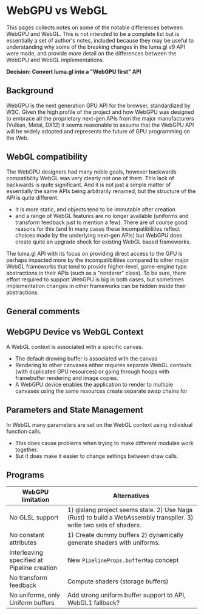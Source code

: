 # WebGPU vs WebGL

This pages collects notes on some of the notable differences between WebGPU and WebGL. This is not intended to be a complete list but is essentially a set of author's notes, included because they may be useful to understanding why some of the breaking changes in the luma.gl v9 API were made, and provide more detail on the differences between the WebGPU and WebGL implementations.

**Decision: Convert luma.gl into a "WebGPU first" API**

## Background

WebGPU is the next generation GPU API for the browser, standardized by W3C. Given the high profile of the project and how WebGPU was designed to embrace all the proprietary next-gen APIs from the major manufacturers (Vulkan, Metal, DX12) it seems reasonable to assume that the WebGPU API will be widely adopted and  represents the future of GPU programming on the Web. 

## WebGL compatibility

The WebGPU designers had many noble goals, however backwards compatibility WebGL was very clearly not one of them. This lack of backwards is quite significant. And it is not just a simple matter of essentially the same APIs being arbitrarily renamed, but the structure of the API is quite different. 
- It is more static, and objects tend to be immutable after creation
-  and a range of WebGL features are no longer available (uniforms and transform feedback just to mention a few). There are of course good reasons for this (and In many cases these incompatibilities reflect choices made by the underlying next-gen APIs) but WebGPU does create quite an upgrade shock for existing WebGL based frameworks. 

The luma.gl API with its focus on providing direct access to the GPU is perhaps impacted more by the incompatibilities compared to other major WebGL frameworks that tend to provide higher-level, game-engine type abstractions in their APIs (such as a "renderer" class). To be sure, there effort required to support WebGPU is big in both cases, but sometimes implementation changes in other frameworks can be hidden inside their abstractions.

## General comments

## WebGPU Device vs WebGL Context

A WebGL context is associated with a specific canvas.

- The default drawing buffer is associated with the canvas
- Rendering to other canvases either requires separate WebGL contexts (with duplicated GPU resources) or going through hoops with framebuffer rendering and image copies.
- A WebGPU device enables the application to render to multiple canvases using the same resources create separate swap chains for 

## Parameters and State Management

In WebGL many parameters are set on the WebGL context using individual function calls.

- This does cause problems when trying to make different modules work together.
- But it does make it easier to change settings between draw calls.

## Programs


| WebGPU limitation                           | Alternatives                                                                                                        |
| ------------------------------------------- | ------------------------------------------------------------------------------------------------------------------- |
| No GLSL support                             | 1) glslang project seems stale. 2) Use Naga (Rust) to build a WebAssembly transpiler. 3) write two sets of shaders. |
| No constant attributes                      | 1) Create dummy buffers 2) dynamically generate shaders with uniforms.                                              |
| Interleaving specified at Pipeline creation | New `PipelineProps.bufferMap` concept                                                                               |
| No transform feedback                       | Compute shaders (storage buffers)                                                                                   |
| No uniforms, only Uniform buffers           | Add strong uniform buffer support to API, WebGL1 fallback?                                                          |
